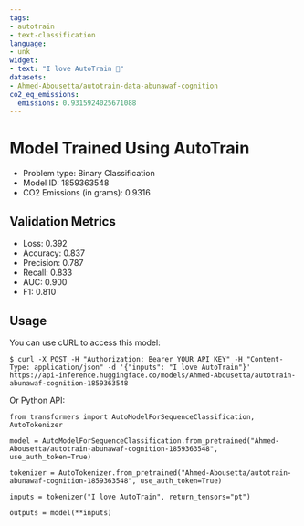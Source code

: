```yaml
---
tags:
- autotrain
- text-classification
language:
- unk
widget:
- text: "I love AutoTrain 🤗"
datasets:
- Ahmed-Abousetta/autotrain-data-abunawaf-cognition
co2_eq_emissions:
  emissions: 0.9315924025671088
---
```


# Model Trained Using AutoTrain

- Problem type: Binary Classification
- Model ID: 1859363548
- CO2 Emissions (in grams): 0.9316

## Validation Metrics

- Loss: 0.392
- Accuracy: 0.837
- Precision: 0.787
- Recall: 0.833
- AUC: 0.900
- F1: 0.810

## Usage

You can use cURL to access this model:

```
$ curl -X POST -H "Authorization: Bearer YOUR_API_KEY" -H "Content-Type: application/json" -d '{"inputs": "I love AutoTrain"}' https://api-inference.huggingface.co/models/Ahmed-Abousetta/autotrain-abunawaf-cognition-1859363548
```

Or Python API:

```
from transformers import AutoModelForSequenceClassification, AutoTokenizer

model = AutoModelForSequenceClassification.from_pretrained("Ahmed-Abousetta/autotrain-abunawaf-cognition-1859363548", use_auth_token=True)

tokenizer = AutoTokenizer.from_pretrained("Ahmed-Abousetta/autotrain-abunawaf-cognition-1859363548", use_auth_token=True)

inputs = tokenizer("I love AutoTrain", return_tensors="pt")

outputs = model(**inputs)
```